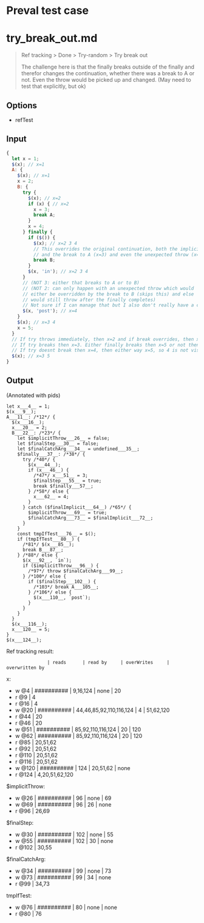 # Preval test case

# try_break_out.md

> Ref tracking > Done > Try-random > Try break out
>
> The challenge here is that the finally breaks outside of the finally
> and therefor changes the continuation, whether there was a break to A
> or not. Even the throw would be picked up and changed. (May need to
> test that explicitly, but ok)

## Options

- refTest

## Input

`````js filename=intro
{
  let x = 1;
  $(x); // x=1
  A: {
    $(x); // x=1
    x = 2;
    B: {
      try {
        $(x); // x=2
        if (x) { // x=2
          x = 3;
          break A;
        }
        x = 4;
      } finally {
        if ($()) {
          $(x); // x=2 3 4
          // This overrides the original continuation, both the implicit (x=4)
          // and the break to A (x=3) and even the unexpected throw (x=2).
          break B;
        }
        $(x, 'in'); // x=2 3 4
      }
      // (NOT 3: either that breaks to A or to B)
      // (NOT 2: can only happen with an unexpected throw which would
      // either be overridden by the break to B (skips this) and else
      // would still throw after the finally completes)
      // Not sure if I can manage that but I also don't really have a choice 
      $(x, 'post'); // x=4
    }
    $(x); // x=3 4
    x = 5;
  }
  // If try throws immediately, then x=2 and if break overrides, then x=5
  // If try breaks then x=3. Either finally breaks then x=5 or not then x=3
  // If try doesnt break then x=4, then either way x=5, so 4 is not visible
  $(x); // x=3 5
}
`````

## Output

(Annotated with pids)

`````filename=intro
let x___4__ = 1;
$(x___9__);
A___11__: /*12*/ {
  $(x___16__);
  x___20__ = 2;
  B___22__: /*23*/ {
    let $implicitThrow___26__ = false;
    let $finalStep___30__ = false;
    let $finalCatchArg___34__ = undefined___35__;
    $finally___37__: /*38*/ {
      try /*40*/ {
        $(x___44__);
        if (x___46__) {
          /*47*/ x___51__ = 3;
          $finalStep___55__ = true;
          break $finally___57__;
        } /*58*/ else {
          x___62__ = 4;
        }
      } catch ($finalImplicit___64__) /*65*/ {
        $implicitThrow___69__ = true;
        $finalCatchArg___73__ = $finalImplicit___72__;
      }
    }
    const tmpIfTest___76__ = $();
    if (tmpIfTest___80__) {
      /*81*/ $(x___85__);
      break B___87__;
    } /*88*/ else {
      $(x___92__, `in`);
      if ($implicitThrow___96__) {
        /*97*/ throw $finalCatchArg___99__;
      } /*100*/ else {
        if ($finalStep___102__) {
          /*103*/ break A___105__;
        } /*106*/ else {
          $(x___110__, `post`);
        }
      }
    }
  }
  $(x___116__);
  x___120__ = 5;
}
$(x___124__);
`````

Ref tracking result:

                   | reads      | read by     | overWrites     | overwritten by
x:
  - w @4       | ########## | 9,16,124    | none           | 20
  - r @9       | 4
  - r @16      | 4
  - w @20      | ########## | 44,46,85,92,110,116,124 | 4              | 51,62,120
  - r @44      | 20
  - r @46      | 20
  - w @51      | ########## | 85,92,110,116,124 | 20             | 120
  - w @62      | ########## | 85,92,110,116,124 | 20             | 120
  - r @85      | 20,51,62
  - r @92      | 20,51,62
  - r @110     | 20,51,62
  - r @116     | 20,51,62
  - w @120     | ########## | 124         | 20,51,62       | none
  - r @124     | 4,20,51,62,120

$implicitThrow:
  - w @26          | ########## | 96          | none           | 69
  - w @69          | ########## | 96          | 26             | none
  - r @96          | 26,69

$finalStep:
  - w @30          | ########## | 102         | none           | 55
  - w @55          | ########## | 102         | 30             | none
  - r @102         | 30,55

$finalCatchArg:
  - w @34          | ########## | 99          | none           | 73
  - w @73          | ########## | 99          | 34             | none
  - r @99          | 34,73

tmpIfTest:
  - w @76          | ########## | 80          | none           | none
  - r @80          | 76
